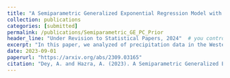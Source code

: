 ```yaml
---
title: "A Semiparametric Generalized Exponential Regression Model with a Principled Distance-based Prior for Analyzing Trends in Rainfall"
collection: publications
categories: [submitted]
permalink: /publications/Semiparametric_GE_PC_Prior
header_line: "Under Revision to Statistical Papers, 2024"  # you control this line fully
excerpt: "In this paper, we analyzed of precipitation data in the Western Ghats region from 1901 to 2022 by developing a semiparametric GE regression model that extends the GE distribution to a regression setting. We also constructed a novel class of penalized complexity prior for the shape parameter of the GE distribution."
date: 2023-09-01
paperurl: "https://arxiv.org/abs/2309.03165"
citation: "Dey, A. and Hazra, A. (2023). A Semiparametric Generalized Exponential Regression Model with a Principled Distance-based Prior for Analyzing Trends in Rainfall."
---
```

